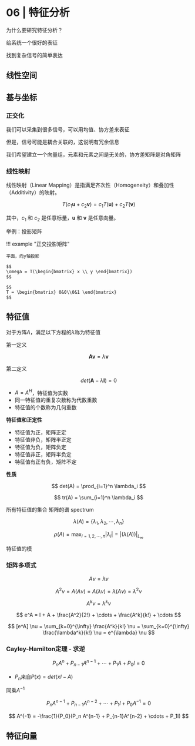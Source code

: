 # 06 | 特征分析


为什么要研究特征分析？


给系统一个很好的表征

找到复杂信号的简单表达






## 线性空间



## 基与坐标

### 正交化


我们可以采集到很多信号，可以用均值、协方差来表征


但是，信号可能是耦合关联的，这说明有冗余信息

我们希望建立一个向量组，元素和元素之间是无关的，协方差矩阵是对角矩阵







### 线性映射

线性映射（Linear Mapping）是指满足齐次性（Homogeneity）和叠加性（Additivity）的映射。

$$
T(c_1\mathbf{u} + c_2\mathbf{v}) = c_1T(\mathbf{u}) + c_2T(\mathbf{v})
$$

其中，$c_1$ 和 $c_2$ 是任意标量，$\mathbf{u}$ 和 $\mathbf{v}$ 是任意向量。


举例：投影矩阵

!!! example "正交投影矩阵"

    平面，向y轴投影

    $$
    \omega = T(\begin{bmatrix} x \\ y \end{bmatrix})
    $$

    $$
    T = \begin{bmatrix} 0&0\\0&1 \end{bmatrix}
    $$


## 特征值

对于方阵$A$，满足以下方程的$\lambda$称为特征值

第一定义

$$
\mathbf{A} \mathbf{v} = \lambda \mathbf{v}
$$

第二定义

$$
det(\mathbf{A} - \lambda \mathbf{I}) = 0
$$


- $A = A^H$，特征值为实数
- 同一特征值的重复次数称为代数重数
- 特征值的个数称为几何重数

**特征值和正定性**

- 特征值为正，矩阵正定
- 特征值非负，矩阵半正定
- 特征值为负，矩阵负定
- 特征值非正，矩阵半负定
- 特征值有正有负，矩阵不定

**性质**

$$
det(A) = \prod_{i=1}^n \lambda_i
$$

$$
tr(A) = \sum_{i=1}^n \lambda_i
$$


所有特征值的集合 矩阵的谱 spectrum

$$
\lambda(A) = \{\lambda_1, \lambda_2, \cdots, \lambda_n\}
$$

$$
\rho(A) = \max_{i=1,2,\cdots,n} |\lambda_i| = |(\lambda(A))|_{L_{\infty}}
$$

特征值的模


### 矩阵多项式

$$
A\nu = \lambda \nu
$$

$$
A^2\nu = A(A\nu) = A(\lambda \nu) = \lambda (A\nu) = \lambda^2 \nu
$$

$$
A^k\nu = \lambda^k \nu
$$



$$
e^A = I + A + \frac{A^2}{2!} + \cdots + \frac{A^k}{k!} + \cdots
$$

$$
[e^A] \nu = \sum_{k=0}^{\infty} \frac{A^k}{k!} \nu = \sum_{k=0}^{\infty} \frac{\lambda^k}{k!} \nu = e^{\lambda} \nu
$$



### Cayley-Hamilton定理 - 求逆

$$
P_n A^n + P_{n-1}A^{n-1} + \cdots + P_1A + P_0I = 0
$$

- $P_n$来自$P(x) = det(xI - A)$


同乘$A^{-1}$

$$
P_n A^{n-1} + P_{n-1}A^{n-2} + \cdots + P_1I + P_0A^{-1} = 0
$$

$$
A^{-1} = -\frac{1}{P_0}(P_n A^{n-1} + P_{n-1}A^{n-2} + \cdots + P_1I)
$$

















## 特征向量

